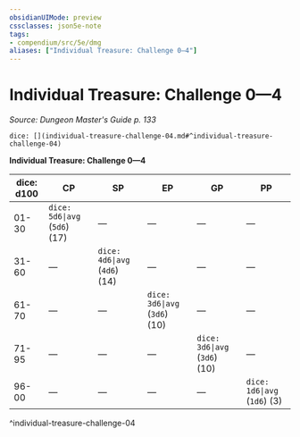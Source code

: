 ```yaml
---
obsidianUIMode: preview
cssclasses: json5e-note
tags:
- compendium/src/5e/dmg
aliases: ["Individual Treasure: Challenge 0—4"]
---
```

# Individual Treasure: Challenge 0—4
*Source: Dungeon Master's Guide p. 133* 

`dice: [](individual-treasure-challenge-04.md#^individual-treasure-challenge-04)`

**Individual Treasure: Challenge 0—4**

| dice: d100 | CP | SP | EP | GP | PP |
|------------|----|----|----|----|----|
| 01-30 | `dice: 5d6\|avg` (`5d6`) (17) | — | — | — | — |
| 31-60 | — | `dice: 4d6\|avg` (`4d6`) (14) | — | — | — |
| 61-70 | — | — | `dice: 3d6\|avg` (`3d6`) (10) | — | — |
| 71-95 | — | — | — | `dice: 3d6\|avg` (`3d6`) (10) | — |
| 96-00 | — | — | — | — | `dice: 1d6\|avg` (`1d6`) (3) |
^individual-treasure-challenge-04